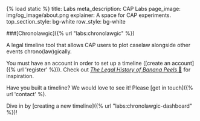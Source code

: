 {% load static %}
title: Labs
meta_description: CAP Labs
page_image: img/og_image/about.png
explainer: A space for CAP experiments.
top_section_style: bg-white
row_style: bg-white

###[Chronolawgic]({% url "labs:chronolawgic" %})

A legal timeline tool that allows CAP users to plot caselaw alongside other
events chrono(law)gically. 

You must have an account in order to set up a timeline ([create an account]({% url 'register' %})).
Check out [_The Legal History of Banana Peels_ 🍌](https://case.law/labs/chronolawgic/timeline/K9T3GisHsC) for inspiration.

Have you built a timeline? We would love to see it! Please [get in touch]({% url 'contact' %).

Dive in by [creating a new timeline]({% url "labs:chronolawgic-dashboard" %})!